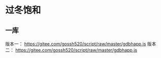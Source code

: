 # 过冬饱和

## 一库
#### 
版本一： https://gitee.com/gossh520/script/raw/master/gdbhapp.js
版本二： https://gitee.com/gossh520/script/raw/master/gdbhapp.js
